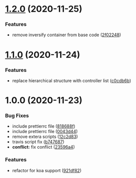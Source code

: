 # [1.2.0](https://github.com/Qolzam/telar-mvc/compare/v1.1.0...v1.2.0) (2020-11-25)


### Features

* remove inversify container from base code ([2f02248](https://github.com/Qolzam/telar-mvc/commit/2f022487de1cce674572398a1808edf8deae3701))

# [1.1.0](https://github.com/Qolzam/telar-mvc/compare/v1.0.0...v1.1.0) (2020-11-24)


### Features

* replace hierarchical structure with controller list ([c0cdb6b](https://github.com/Qolzam/telar-mvc/commit/c0cdb6b63b715ad00ab1fcbe717bd9d5798106ba))

# 1.0.0 (2020-11-23)


### Bug Fixes

* include prettierrc file ([818688f](https://github.com/Qolzam/telar-mvc/commit/818688fc84ede43c7cfb765251a6d9a10b268522))
* include prettierrc file ([0043d44](https://github.com/Qolzam/telar-mvc/commit/0043d44219e68e40bc9df511c7948544b7c68519))
* remove extera scripts ([12c2d83](https://github.com/Qolzam/telar-mvc/commit/12c2d836ecb68c953ead7a5439950a04a9233a5e))
* travis script fix ([b747687](https://github.com/Qolzam/telar-mvc/commit/b74768707ca91a0deaf27507ac8e9b8df7952d92))
* **conflict:** fix conflict ([23596a4](https://github.com/Qolzam/telar-mvc/commit/23596a452c03f0d0ea21213f8527671a81b3aef4))


### Features

* refactor for koa support ([921df82](https://github.com/Qolzam/telar-mvc/commit/921df829e00a2fffd9b185de656a293e85b2c81f))

